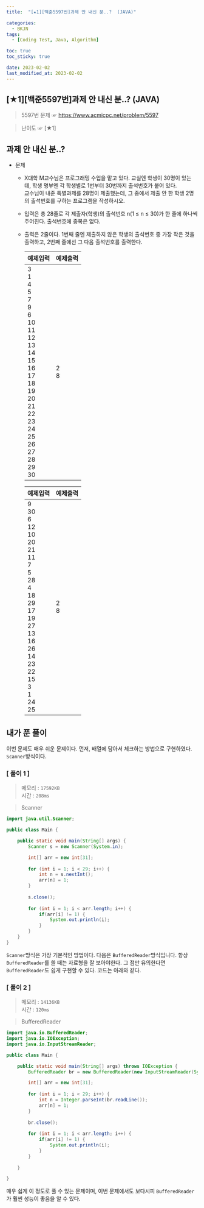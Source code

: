 ```yaml
---
title:  "[★1][백준5597번]과제 안 내신 분..?  (JAVA)" 

categories:
  - BKJN
tags:
  - [Coding Test, Java, Algorithm]

toc: true
toc_sticky: true

date: 2023-02-02
last_modified_at: 2023-02-02
---
```

[★1][백준5597번]과제 안 내신 분..? (JAVA)
----
> 5597번 문제 ☞ <https://www.acmicpc.net/problem/5597> 

> 난이도 ☞ [★1]
  
## 과제 안 내신 분..?
  
- 문제
  - X대학 M교수님은 프로그래밍 수업을 맡고 있다. 교실엔 학생이 30명이 있는데, 학생 명부엔 각 학생별로 1번부터 30번까지 출석번호가 붙어 있다.<br>교수님이 내준 특별과제를 28명이 제출했는데, 그 중에서 제출 안 한 학생 2명의 출석번호를 구하는 프로그램을 작성하시오.
  - 입력은 총 28줄로 각 제출자(학생)의 출석번호 n(1 ≤ n ≤ 30)가 한 줄에 하나씩 주어진다. 출석번호에 중복은 없다.
  - 출력은 2줄이다. 1번째 줄엔 제출하지 않은 학생의 출석번호 중 가장 작은 것을 출력하고, 2번째 줄에선 그 다음 출석번호를 출력한다.
    
	|예제입력|예제출력|
	|:--|:--|
	|3<br>1<br>4<br>5<br>7<br>9<br>6<br>10<br>11<br>12<br>13<br>14<br>15<br>16<br>17<br>18<br>19<br>20<br>21<br>22<br>23<br>24<br>25<br>26<br>27<br>28<br>29<br>30|2<br>8|

	|예제입력|예제출력|
	|:--|:--|
	|9<br>30<br>6<br>12<br>10<br>20<br>21<br>11<br>7<br>5<br>28<br>4<br>18<br>29<br>17<br>19<br>27<br>13<br>16<br>26<br>14<br>23<br>22<br>15<br>3<br>1<br>24<br>25|2<br>8|

## 내가 푼 풀이  
이번 문제도 매우 쉬운 문제이다. 먼저, 배열에 담아서 체크하는 방법으로 구현하였다. `Scanner`방식이다.
### [ 풀이 1 ]  
>메모리 : `17592KB`  
>시간 : `208ms`  

>Scanner
  
```java
import java.util.Scanner;

public class Main {

	public static void main(String[] args) {
		Scanner s = new Scanner(System.in);

		int[] arr = new int[31];
		
		for (int i = 1; i < 29; i++) {
			int n = s.nextInt();
			arr[n] = 1;
		}
		
		s.close();
		
		for (int i = 1; i < arr.length; i++) {
			if(arr[i] != 1) {
				System.out.println(i);
			}
		}			
	}
}
```
`Scanner`방식은 가장 기본적인 방법이다. 다음은 `BufferedReader`방식입니다. 항상 `BufferedReader`를 쓸 때는 자료형을 잘 보아야한다. 그 점만 유의한다면 `BufferedReader`도 쉽게 구현할 수 있다. 코드는 아래와 같다.
### [ 풀이 2 ]  
>메모리 : `14136KB`  
>시간 : `120ms`  
  
>BufferedReader
  
```java
import java.io.BufferedReader;
import java.io.IOException;
import java.io.InputStreamReader;

public class Main {

	public static void main(String[] args) throws IOException {
		BufferedReader br = new BufferedReader(new InputStreamReader(System.in));

		int[] arr = new int[31];
		
		for (int i = 1; i < 29; i++) {
			int n = Integer.parseInt(br.readLine());
			arr[n] = 1;
		}
		
		br.close();
		
		for (int i = 1; i < arr.length; i++) {
			if(arr[i] != 1) {
				System.out.println(i);
			}
		}	
		
	}

}
```
매우 쉽게 이 정도로 풀 수 있는 문제이며, 이번 문제에서도 보다시피 `BufferedReader`가 훨씬 성능이 좋음을 알 수 있다.